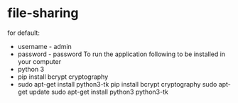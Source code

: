 # file-sharing
for default: 
* username - admin
* password - password
To run the application following to be installed in your computer
* python 3
* pip install bcrypt cryptography
* sudo apt-get install python3-tk
pip install bcrypt cryptography
sudo apt-get update
sudo apt-get install python3 python3-tk
